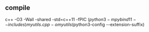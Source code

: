 ## compile
c++ -O3 -Wall -shared -std=c++11 -fPIC $(python3 -m pybind11 --includes) myutils.cpp -o myutils$(python3-config --extension-suffix)
